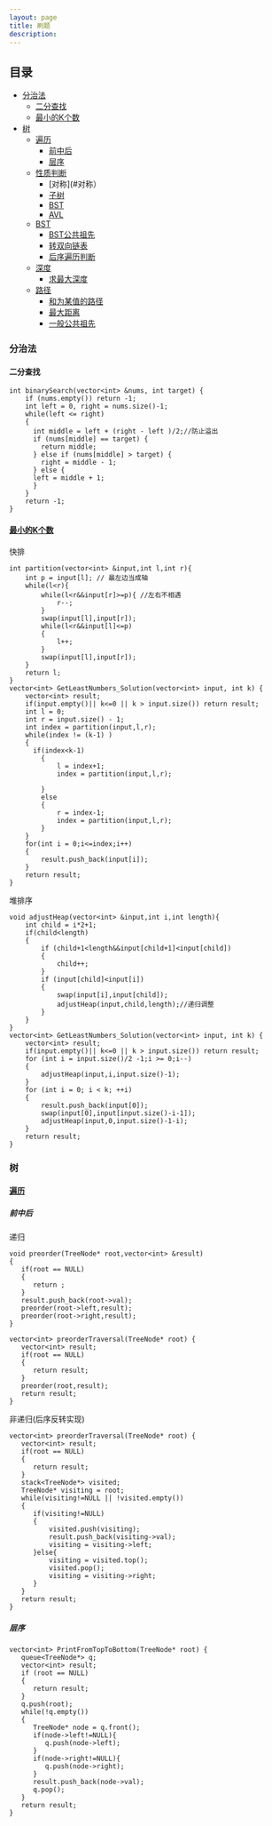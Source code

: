 ```yaml
---
layout: page
title: 刷题
description:
---
```

## 目录
* [分治法](#分治法)
    * [二分查找](#二分查找)
    * [最小的K个数](#最小的K个数)
* [树](#树)
   * [遍历](#遍历)
      * [前中后](#前中后)
      * [层序](#层序)
   * [性质判断](#性质判断)
      * [对称](#对称）
      * [子树](#子树)
      * [BST](#BST)
      * [AVL](#AVL)
   * [BST](#BST)
      * [BST公共祖先](#BST公共祖先)
      * [转双向链表](#转双向链表)
      * [后序遍历判断](#后序遍历判断)
   * [深度](#深度)
      * [求最大深度](#求最大深度)
   * [路径](#路径)
      * [和为某值的路径](#和为某值的路径)
      * [最大距离](#和为某值的路径)
      * [一般公共祖先](#一般公共祖先)

### 分治法
#### 二分查找
```
int binarySearch(vector<int> &nums, int target) {
    if (nums.empty()) return -1;
    int left = 0, right = nums.size()-1;
    while(left <= right)
    {
      int middle = left + (right - left )/2;//防止溢出
      if (nums[middle] == target) {
        return middle;
      } else if (nums[middle] > target) {
        right = middle - 1;
      } else {
      left = middle + 1;
      }
    }
    return -1;
}
```
#### [最小的K个数](https://www.nowcoder.com/practice/6a296eb82cf844ca8539b57c23e6e9bf?tpId=13&tqId=11182&tPage=1&rp=1&ru=/ta/coding-interviews&qru=/ta/coding-interviews/question-ranking)
快排
```
int partition(vector<int> &input,int l,int r){
    int p = input[l]; // 最左边当成轴
    while(l<r){
        while(l<r&&input[r]>=p){ //左右不相遇
            r--;
        }
        swap(input[l],input[r]);
        while(l<r&&input[l]<=p)
        {
            l++;
        }
        swap(input[l],input[r]);
    }
    return l;
}
vector<int> GetLeastNumbers_Solution(vector<int> input, int k) {
    vector<int> result;
    if(input.empty()|| k<=0 || k > input.size()) return result;
    int l = 0;
    int r = input.size() - 1;
    int index = partition(input,l,r);
    while(index != (k-1) )
    {
      if(index<k-1)
        {
            l = index+1;
            index = partition(input,l,r);

        }
        else
        {
            r = index-1;
            index = partition(input,l,r); 
        }
    }
    for(int i = 0;i<=index;i++)
    {
        result.push_back(input[i]);
    }  
    return result;
}
```
堆排序
```
void adjustHeap(vector<int> &input,int i,int length){
    int child = i*2+1;
    if(child<length)
    {
        if (child+1<length&&input[child+1]<input[child])
        {
            child++;
        }
        if (input[child]<input[i])
        {
            swap(input[i],input[child]);
            adjustHeap(input,child,length);//递归调整
        }
    }
}
vector<int> GetLeastNumbers_Solution(vector<int> input, int k) {
    vector<int> result;
    if(input.empty()|| k<=0 || k > input.size()) return result;
    for (int i = input.size()/2 -1;i >= 0;i--)
    {
        adjustHeap(input,i,input.size()-1);
    }
    for (int i = 0; i < k; ++i)
    {
        result.push_back(input[0]);
        swap(input[0],input[input.size()-i-1]);
        adjustHeap(input,0,input.size()-1-i);
    }
    return result;
}
```
### 树
#### [遍历](https://leetcode.com/problems/binary-tree-preorder-traversal/)
##### 前中后
递归
```
void preorder(TreeNode* root,vector<int> &result)
{
   if(root == NULL)
   {
      return ;
   }
   result.push_back(root->val);
   preorder(root->left,result);
   preorder(root->right,result);
}

vector<int> preorderTraversal(TreeNode* root) {
   vector<int> result;
   if(root == NULL)
   {
      return result;
   }
   preorder(root,result);
   return result;
}
```
非递归(后序反转实现)
```
vector<int> preorderTraversal(TreeNode* root) {
   vector<int> result;
   if(root == NULL)
   {
      return result;
   }
   stack<TreeNode*> visited;
   TreeNode* visiting = root;
   while(visiting!=NULL || !visited.empty())
   {
      if(visiting!=NULL)
      {
          visited.push(visiting);
          result.push_back(visiting->val);
          visiting = visiting->left;
      }else{
          visiting = visited.top();
          visited.pop();
          visiting = visiting->right;
      }
   }
   return result;
}
```
##### 层序
```
vector<int> PrintFromTopToBottom(TreeNode* root) {
   queue<TreeNode*> q;
   vector<int> result;
   if (root == NULL)
   {
      return result;
   }
   q.push(root);
   while(!q.empty())
   {
      TreeNode* node = q.front();
      if(node->left!=NULL){
         q.push(node->left);
      }
      if(node->right!=NULL){
         q.push(node->right);
      }
      result.push_back(node->val);
      q.pop();
   }
   return result;
}
```
